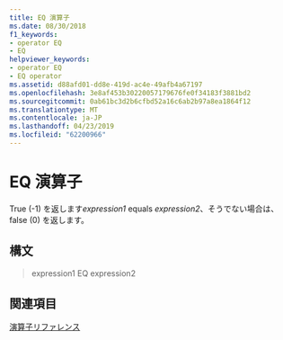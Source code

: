 ```yaml
---
title: EQ 演算子
ms.date: 08/30/2018
f1_keywords:
- operator EQ
- EQ
helpviewer_keywords:
- operator EQ
- EQ operator
ms.assetid: d88afd01-dd8e-419d-ac4e-49afb4a67197
ms.openlocfilehash: 3e8af453b30220057179676fe0f34183f3881bd2
ms.sourcegitcommit: 0ab61bc3d2b6cfbd52a16c6ab2b97a8ea1864f12
ms.translationtype: MT
ms.contentlocale: ja-JP
ms.lasthandoff: 04/23/2019
ms.locfileid: "62200966"
---
```

# <a name="operator-eq"></a>EQ 演算子

True (-1) を返します*expression1* equals *expression2*、そうでない場合は、false (0) を返します。

## <a name="syntax"></a>構文

> expression1 EQ expression2

## <a name="see-also"></a>関連項目

[演算子リファレンス](../../assembler/masm/operators-reference.md)<br/>